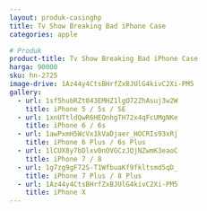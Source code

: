 ```yaml
---
layout: produk-casinghp
title: Tv Show Breaking Bad iPhone Case
categories: apple

# Produk
product-title: Tv Show Breaking Bad iPhone Case
harga: 90000
sku: hn-2725
image-drive: 1Az44y4CtsBHrfZxBJUlG4kivC2Xi-PM5
gallery:
  - url: 1sf5hubRZt043EMHZ1lgO72ZhAsuj3w2W
    title: iPhone 5 / 5s / SE
  - url: 1xnUTtldQwR6HEQnhgTH72x4qFcUMgNKe
    title: iPhone 6 / 6s
  - url: 1awPxmH5WcVx1kVaDjaer_HOCRIs93xRj
    title: iPhone 6 Plus / 6s Plus
  - url: 1lCUX8y7bDlxv0nOVGCzJQjNZwmK3eaoC
    title: iPhone 7 / 8
  - url: 1g7zg9gF72S-T1WfbuaKf9fkltsmd5qD_
    title: iPhone 7 Plus / 8 Plus
  - url: 1Az44y4CtsBHrfZxBJUlG4kivC2Xi-PM5
    title: iPhone X
---
```

